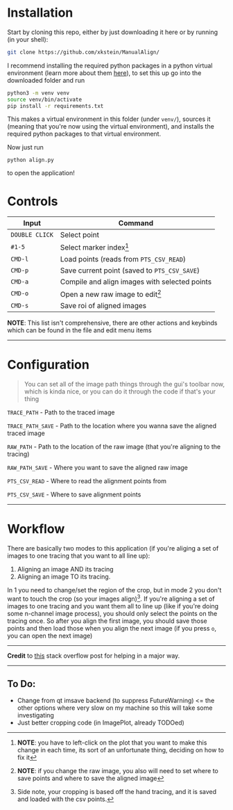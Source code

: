 # Installation

Start by cloning this repo, either by just downloading it here or by running (in your shell):

```bash
git clone https://github.com/xkstein/ManualAlign/
```

I recommend installing the required python packages in a python virtual environment (learn more about them [here](https://packaging.python.org/en/latest/guides/installing-using-pip-and-virtual-environments/)), to set this up go into the downloaded folder and run

```bash
python3 -m venv venv
source venv/bin/activate
pip install -r requirements.txt
```

This makes a virtual environment in this folder (under `venv/`), sources it (meaning that you're now using the virtual environment), and installs the required python packages to that virtual environment.

Now just run

```
python align.py
```

to open the application!

# Controls
| Input | Command |
| ----- | ------- | 
| `DOUBLE CLICK` | Select point |
| `#1-5`         | Select marker index[^1] |
| `CMD-l`        | Load points (reads from `PTS_CSV_READ`) |
| `CMD-p`        | Save current point (saved to `PTS_CSV_SAVE`) |
| `CMD-a`        | Compile and align images with selected points |
| `CMD-o`        | Open a new raw image to edit[^2] |
| `CMD-s`        | Save roi of aligned images |

**NOTE**: This list isn't comprehensive, there are other actions and keybinds which can be found in the file and edit menu items

[^1]: **NOTE**: you have to left-click on the plot that you want to make this change in each time, its sort of an unfortunate thing, deciding on how to fix it
[^2]: **NOTE**: if you change the raw image, you also will need to set where to save points and where to save the aligned image

---

# Configuration
> You can set all of the image path things through the gui's toolbar now, which is kinda nice, or you can do it through the code if that's your thing

`TRACE_PATH` - Path to the traced image

`TRACE_PATH_SAVE` - Path to the location where you wanna save the aligned traced image

`RAW_PATH` - Path to the location of the raw image (that you're aligning to the tracing)

`RAW_PATH_SAVE` - Where you want to save the aligned raw image

`PTS_CSV_READ` - Where to read the alignment points from

`PTS_CSV_SAVE` - Where to save alignment points

---

# Workflow
There are basically two modes to this application (if you're aliging a set of images to one tracing that you want to all line up): 
1. Aligning an image AND its tracing
2. Aligning an image TO its tracing. 

In 1 you need to change/set the region of the crop, but in mode 2 you don't want to touch the crop (so your images align)[^3]. If you're aligning a set of images to one tracing and you want them all to line up (like if you're doing some n-channel image process), you should only select the points on the tracing once. So after you align the first image, you should save those points and then load those when you align the next image (if you press `o`, you can open the next image)

---

**Credit** to [this](https://stackoverflow.com/a/69878947/17338565) stack overflow post for helping in a major way.

[^3]: Side note, your cropping is based off the hand tracing, and it is saved and loaded with the csv points.

---

## To Do:
- Change from qt imsave backend (to suppress FutureWarning) <= the other options where very slow on my machine so this will take some investigating
- Just better cropping code (in ImagePlot, already TODOed)

